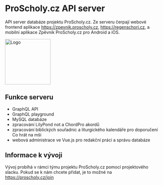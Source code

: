 # ProScholy.cz API server
API server databáze projektu ProScholy.cz. Ze serveru čerpají webové frontend aplikace
 https://zpevnik.proscholy.cz, https://regenschori.cz, 
 a mobilní aplikace Zpěvník ProScholy.cz pro Android a iOS.

<img src="https://zpevnik.proscholy.cz/img/logo_bubble.svg" alt="Logo" width="150">

## Funkce serveru
- GraphQL API 
- GraphQL playground
- MySQL databáze
- zpracování LilyPond not a ChordPro akordů
- zpracování biblických souřadnic a liturgického kalendáře pro doporučení Co hrát na mši
- webová administrace ve Vue.js pro redakční práci a správu databáze

## Informace k vývoji
Vývoj probíhá v rámci týmu projektu ProScholy.cz pomocí projektového slacku.
Pokud se k nám chcete přidat, je to možné na https://proscholy.cz/join

